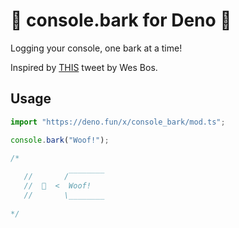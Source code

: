 🦕 console.bark for Deno 🦕
===========
Logging your console, one bark at a time!

Inspired by [THIS](https://twitter.com/wesbos/status/1254836059109642240) tweet by Wes Bos.

## Usage

```typescript
import "https://deno.fun/x/console_bark/mod.ts";

console.bark("Woof!");

/*
     
   //       /‾‾‾‾‾‾‾‾
   //  🐶  <  Woof! 
   //       \________
  
*/
```
